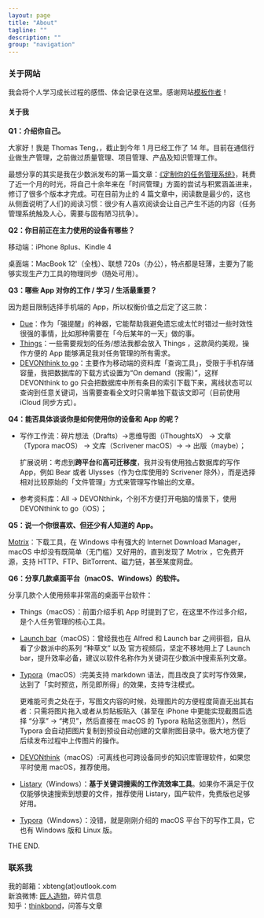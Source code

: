 ```yaml
---
layout: page
title: "About"
tagline: ""
description: ""
group: "navigation"
---
```


### 关于网站

我会将个人学习成长过程的感悟、体会记录在这里。感谢网站[模板作者](http://www.oukohou.wang)！

#### 关于我

**Q1：介绍你自己。**

大家好！我是 Thomas Teng，，截止到今年 1 月已经工作了 14 年。目前在通信行业做生产管理，之前做过质量管理、项目管理、产品及知识管理工作。

最想分享的其实是我在少数派发布的第一篇文章：[《定制你的任务管理系统》](https://sspai.com/post/53006)，耗费了近一个月的时光，将自己十余年来在「时间管理」方面的尝试与积累涵盖进来，修订了很多个版本才完成。可在目前为止的 4 篇文章中，阅读数是最少的，这也从侧面说明了人们的阅读习惯：很少有人喜欢阅读会让自己产生不适的内容（任务管理系统触及人心，需要与固有陋习抗争）。

**Q2：你目前正在主力使用的设备有哪些？**

移动端：iPhone 8plus、Kindle 4

桌面端：MacBook 12'（全栈）、联想 720s（办公），特点都是轻薄，主要为了能够实现生产力工具的物理同步（随处可用）。

**Q3：哪些 App 对你的工作 / 学习 / 生活最重要？**

因为题目限制选择手机端的 App，所以权衡价值之后定了这三款：

- [Due](https://www.dueapp.com)：作为「强提醒」的神器，它能帮助我避免遗忘或太忙时错过一些时效性很强的事情，比如那种需要在「今后某年的一天」做的事。
- [Things](https://culturedcode.com/things/)：一些需要规划的任务/想法我都会放入 Things ，这款简约美观，操作方便的 App 能够满足我对任务管理的所有需求。
- [DEVONthink to go](http://www.devontechnologies.com/products/devonthink/devonthink-to-go.html)：主要作为移动端的资料库「查询工具」，受限于手机存储容量，我把数据库的下载方式设置为“On demand（按需）”，这样 DEVONthink to go 只会把数据库中所有条目的索引下载下来，离线状态可以查询到任意关键词，当需要查看全文时只需单独下载该文即可（目前使用 iCloud 同步方式）。

**Q4：能否具体谈谈你是如何使用你的设备和 App 的呢？**

- 写作工作流：碎片想法（Drafts）→思维导图（iThoughtsX） → 文章（Typora macOS） → 文库（Scrivener macOS）→ → 出版（maybe）；

  扩展说明：考虑到**跨平台**和**高可迁移度**，我并没有使用独占数据库的写作 App，例如 Bear 或者 Ulysses（作为仓库使用的 Scrivener 除外），而是选择相对比较原始的「文件管理」方式来管理写作输出的文章。

- 参考资料库：All →  DEVONthink，个别不方便打开电脑的情景下，使用 DEVONthink to go（iOS）；

**Q5：说一个你很喜欢、但还少有人知道的 App。**

[Motrix](https://motrix.app)：下载工具，在 Windows 中有强大的 Internet Download Manager，macOS 中却没有既简单（无门槛）又好用的，直到发现了 Motrix ，它免费开源，支持 HTTP、FTP、BitTorrent、磁力链，甚至某度网盘。

**Q6：分享几款桌面平台（macOS、Windows）的软件。**

分享几款个人使用频率非常高的桌面平台软件：

- Things（macOS）：前面介绍手机 App 时提到了它，在这里不作过多介绍，是个人任务管理的核心工具。

- [Launch bar](https://www.obdev.at/products/launchbar/index.html)（macOS）：曾经我也在 Alfred 和 Launch bar 之间徘徊，自从看了少数派中的系列 “种草文” 以及 官方视频后，坚定不移地用上了 Launch bar，提升效率必备，建议以软件名称作为关键词在少数派中搜索系列文章。

- [Typora](https://typora.io)（macOS）:完美支持 markdown 语法，而且改良了实时写作效果，达到了「实时预览，所见即所得」的效果，支持专注模式。

  更难能可贵之处在于，写图文内容的时候，处理图片的方便程度简直无出其右者：只需将图片拖入或者从剪贴板贴入（甚至在 iPhone 中更能实现截图后选择 “分享” → “拷贝”，然后直接在 macOS 的 Typora 粘贴这张图片），然后 Typora 会自动把图片复制到预设自动创建的文章附图目录中。极大地方便了后续发布过程中上传图片的操作。

- [DEVONthink](https://www.devontechnologies.com/products/devonthink/overview.html)（macOS）:可离线也可跨设备同步的知识库管理软件，如果您平时使用 macOS，推荐使用。

- [Listary](https://www.listary.com)（Windows）：**基于关键词搜索的工作流效率工具**。如果你不满足于仅仅能够快速搜索到想要的文件，推荐使用 Listary，国产软件，免费版也足够好用。
- [Typora](https://typora.io)（Windows）：没错，就是刚刚介绍的 macOS 平台下的写作工具，它也有 Windows 版和 Linux 版。

THE END.

### 联系我

我的邮箱：xbteng(at)outlook.com  
新浪微博: [匠人造物][weibo]，碎片信息  
知乎：[thinkbond][知乎]，问答与文章

[weibo]: https://weibo.com/thinkbond
[知乎]: https://www.zhihu.com/people/thinkbond